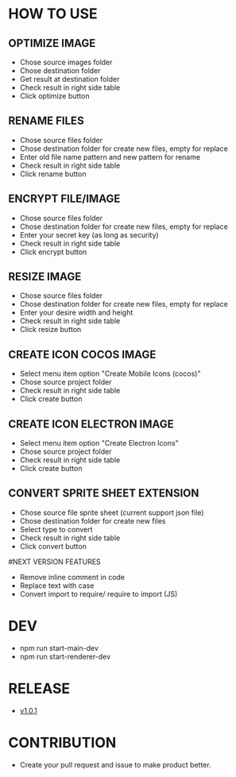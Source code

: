 # HOW TO USE
## OPTIMIZE IMAGE
- Chose source images folder
- Chose destination folder
- Get result at destination folder
- Check result in right side table
- Click optimize button
## RENAME FILES
- Chose source files folder
- Chose destination folder for create new files, empty for replace
- Enter old file name pattern and new pattern for rename
- Check result in right side table
- Click rename button
## ENCRYPT FILE/IMAGE
- Chose source files folder
- Chose destination folder for create new files, empty for replace
- Enter your secret key (as long as security)
- Check result in right side table
- Click encrypt button
## RESIZE IMAGE
- Chose source files folder
- Chose destination folder for create new files, empty for replace
- Enter your desire width and height
- Check result in right side table
- Click resize button
## CREATE ICON COCOS IMAGE
- Select menu item option "Create Mobile Icons (cocos)"
- Chose source project folder
- Check result in right side table
- Click create button
## CREATE ICON ELECTRON IMAGE
- Select menu item option "Create Electron Icons"
- Chose source project folder
- Check result in right side table
- Click create button
## CONVERT SPRITE SHEET EXTENSION
- Chose source file sprite sheet (current support json file)
- Chose destination folder for create new files
- Select type to convert
- Check result in right side table
- Click convert button

#NEXT VERSION FEATURES
- Remove inline comment in code
- Replace text with case
- Convert import to require/ require to import (JS)

# DEV
- npm run start-main-dev
- npm run start-renderer-dev

# RELEASE
- [v1.0.1](https://github.com/antn9x/dev-tools-collection/releases)

# CONTRIBUTION
- Create your pull request and issue to make product better.
